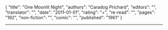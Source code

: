 {
"title": "One Moonlit Night",
"authors": "Caradog Prichard",
"editors": "",
"translator": "",
"date": "2011-01-01",
"rating": "+",
"re-read": "",
"pages": "192",
"non-fiction": "",
"comic": "",
"published": "1961"
}

---
